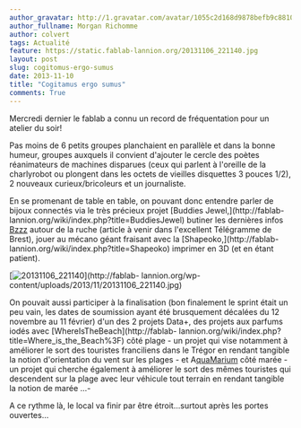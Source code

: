 ```yaml
---
author_gravatar: http://1.gravatar.com/avatar/1055c2d168d9878befb9c8810eda96dc?s=96&d=mm&r=g
author_fullname: Morgan Richomme
author: colvert
tags: Actualité
feature: https://static.fablab-lannion.org/20131106_221140.jpg
layout: post
slug: cogitomus-ergo-sumus
date: 2013-11-10
title: "Cogitamus ergo sumus"
comments: True
---
```

Mercredi dernier le fablab a connu un record de fréquentation pour un atelier
du soir!



Pas moins de 6 petits groupes planchaient en parallèle et dans la bonne
humeur, groupes auxquels il convient d'ajouter le cercle des poètes
réanimateurs de machines disparues (ceux qui parlent à l'oreille de la
charlyrobot ou plongent dans les octets de vieilles disquettes 3 pouces 1/2),
2 nouveaux curieux/bricoleurs et un journaliste.

En se promenant de table en table, on pouvant donc entendre parler de bijoux
connectés via le très précieux projet [Buddies Jewel,](http://fablab-
lannion.org/wiki/index.php?title=BuddiesJewel) butiner les dernières infos
[Bzzz](http://fablab-lannion.org/wiki/index.php?title=Suivi_des_ruches) autour
de la ruche (article à venir dans l'excellent Télégramme de Brest), jouer au
mécano géant fraisant avec la [Shapeoko,](http://fablab-
lannion.org/wiki/index.php?title=Shapeoko) imprimer en 3D (et en étant
patient).

[![20131106_221140](https://static.fablab-lannion.org/20131106_221140-1024x576.jpg)](http://fablab-
lannion.org/wp-content/uploads/2013/11/20131106_221140.jpg)

On pouvait aussi participer à la finalisation (bon finalement le sprint était
un peu vain, les dates de soumission ayant été brusquement décalées du 12
novembre au 11 février) d'un des 2 projets Data+, des projets aux parfums
iodés avec [WhereIsTheBeach](http://fablab-
lannion.org/wiki/index.php?title=Where_is_the_Beach%3F) côté plage - un projet
qui vise notamment à améliorer le sort des touristes franciliens dans le
Trégor en rendant tangible la notion d'orientation du vent sur les plages - et
A[quaMarium](http://fablab-lannion.org/wiki/index.php?title=AquaMarium) côté
marée - un projet qui cherche également à améliorer le sort des mêmes
touristes qui descendent sur la plage avec leur véhicule tout terrain en
rendant tangible la notion de marée …-

A ce rythme là, le local va finir par être étroit…surtout après les portes
ouvertes…


